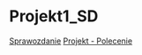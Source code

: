 # Projekt1_SD
[Sprawozdanie](https://www.overleaf.com/7376841544jzyyygsjcdcr#164641)
[Projekt - Polecenie](https://kam.pwr.edu.pl/piotr-p-nowakpwr-edu-pl/files//Materia%C5%82y/Struktury%20Danych/Do%20pokazania/Projekt%201.pdf)
